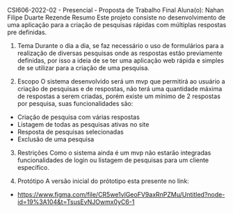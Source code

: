 CSI606-2022-02 - Presencial - Proposta de Trabalho Final
Aluna(o): Nahan Filipe Duarte Rezende
Resumo
Este projeto consiste no desenvolvimento de uma aplicação para a criação de pesquisas rápidas com múltiplas respostas pre definidas.

1. Tema
Durante o dia a dia, se faz necessário o uso de formulários para a realização de diversas pesquisas onde as respostas estão previamente definidas, por isso a ideia de se ter uma aplicação web rápida e simples de se utilizar para a criação de uma pesquisa.

2. Escopo
O sistema desenvolvido será um mvp que permitirá ao usuário a criação de pesquisas e de respostas, não terá uma quantidade máxima de respostas a serem criadas, porém existe um mínimo de 2 respostas por pesquisa, suas funcionalidades são:

- Criação de pesquisa com várias respostas
- Listagem de todas as pesquisas ativas no site
- Resposta de pesquisas selecionadas
- Exclusão de uma pesquisa

3. Restrições
Como o sistema ainda é um mvp não estarão integradas funcionalidades de login ou listagem de pesquisas para um cliente específico.

4. Protótipo
A versão inicial do prótotipo esta presente no link:
- https://www.figma.com/file/CR5we1vlGeoFV9axRnPZMu/Untitled?node-id=19%3A104&t=TsusEvNJOwmx0yC6-1